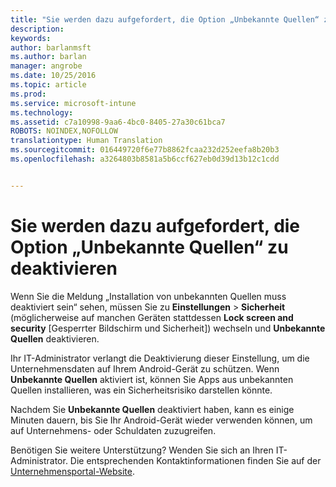 ```yaml
---
title: "Sie werden dazu aufgefordert, die Option „Unbekannte Quellen“ zu deaktivieren | Microsoft Intune"
description: 
keywords: 
author: barlanmsft
ms.author: barlan
manager: angrobe
ms.date: 10/25/2016
ms.topic: article
ms.prod: 
ms.service: microsoft-intune
ms.technology: 
ms.assetid: c7a10998-9aa6-4bc0-8405-27a30c61bca7
ROBOTS: NOINDEX,NOFOLLOW
translationtype: Human Translation
ms.sourcegitcommit: 016449720f6e77b8862fcaa232d252eefa8b20b3
ms.openlocfilehash: a3264803b8581a5b6ccf627eb0d39d13b12c1cdd


---
```


# <a name="you-are-asked-to-turn-off-unknown-sources"></a>Sie werden dazu aufgefordert, die Option „Unbekannte Quellen“ zu deaktivieren

Wenn Sie die Meldung „Installation von unbekannten Quellen muss deaktiviert sein“ sehen, müssen Sie zu **Einstellungen** > **Sicherheit** (möglicherweise auf manchen Geräten stattdessen **Lock screen and security** [Gesperrter Bildschirm und Sicherheit]) wechseln und **Unbekannte Quellen** deaktivieren.

Ihr IT-Administrator verlangt die Deaktivierung dieser Einstellung, um die Unternehmensdaten auf Ihrem Android-Gerät zu schützen. Wenn **Unbekannte Quellen** aktiviert ist, können Sie Apps aus unbekannten Quellen installieren, was ein Sicherheitsrisiko darstellen könnte.

Nachdem Sie **Unbekannte Quellen** deaktiviert haben, kann es einige Minuten dauern, bis Sie Ihr Android-Gerät wieder verwenden können, um auf Unternehmens- oder Schuldaten zuzugreifen.

Benötigen Sie weitere Unterstützung? Wenden Sie sich an Ihren IT-Administrator. Die entsprechenden Kontaktinformationen finden Sie auf der [Unternehmensportal-Website](http://portal.manage.microsoft.com).



<!--HONumber=Oct16_HO2-->


